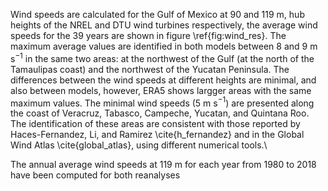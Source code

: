 Wind speeds are calculated for the Gulf of Mexico at 90 and 119 m, hub heights of the NREL and DTU wind turbines respectively, the average wind speeds for the 39 years are shown in figure \ref{fig:wind_res}. The maximum average values are identified in both models between 8 and 9 m s$^{-1}$ in the same two areas: at the northwest of the Gulf (at the north of the Tamaulipas coast) and the northwest of the Yucatan Peninsula. The differences between the wind speeds at different heights are minimal, and also between models, however, ERA5 shows largger areas with the same maximum values. The minimal wind speeds (5 m s$^{-1}$) are presented along the coast of Veracruz, Tabasco, Campeche, Yucatan, and Quintana Roo. The identification of these areas are consistent with those reported by Haces-Fernandez, Li, and Ramirez \cite{h_fernandez} and in the Global Wind Atlas \cite{global_atlas}, using different numerical tools.\\

The annual average wind speeds at 119 m for each year from 1980 to 2018 have been computed for both reanalyses 
